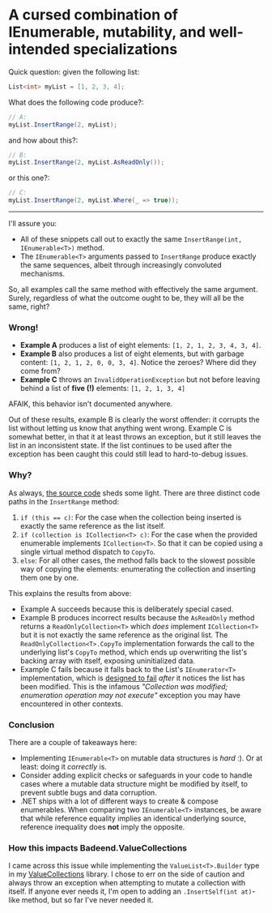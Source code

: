 # A cursed combination of IEnumerable, mutability, and well-intended specializations

Quick question: given the following list:

```cs
List<int> myList = [1, 2, 3, 4];
```

What does the following code produce?:

```cs
// A:
myList.InsertRange(2, myList);
```

and how about this?:

```cs
// B:
myList.InsertRange(2, myList.AsReadOnly());
```

or this one?:

```cs
// C:
myList.InsertRange(2, myList.Where(_ => true));
```

---

I'll assure you:
- All of these snippets call out to exactly the same `InsertRange(int, IEnumerable<T>)` method.
- The `IEnumerable<T>` arguments passed to `InsertRange` produce exactly the same sequences, albeit through increasingly convoluted mechanisms.

So, all examples call the same method with effectively the same argument. Surely, regardless of what the outcome ought to be, they will all be the same, right?

### Wrong!

- **Example A** produces a list of eight elements: `[1, 2, 1, 2, 3, 4, 3, 4]`.
- **Example B** also produces a list of eight elements, but with garbage content: `[1, 2, 1, 2, 0, 0, 3, 4]`. Notice the zeroes? Where did they come from?
- **Example C** throws an `InvalidOperationException` but not before leaving behind a list of **five (!)** elements: `[1, 2, 1, 3, 4]`

AFAIK, this behavior isn't documented anywhere.

Out of these results, example B is clearly the worst offender: it corrupts the list without letting us know that anything went wrong. Example C is somewhat better, in that it at least throws an exception, but it still leaves the list in an inconsistent state. If the list continues to be used after the exception has been caught this could still lead to hard-to-debug issues.

### Why?

As always, [the source code](https://github.com/dotnet/runtime/blob/194ad1667552ed2538bbbb83e336979b02ae6482/src/libraries/System.Private.CoreLib/src/System/Collections/Generic/List.cs#L809-L861) sheds some light. There are three distinct code paths in the `InsertRange` method:
1. `if (this == c)`: For the case when the collection being inserted is exactly the same reference as the list itself.
2. `if (collection is ICollection<T> c)`: For the case when the provided enumerable implements `ICollection<T>`. So that it can be copied using a single virtual method dispatch to `CopyTo`.
3. `else`: For all other cases, the method falls back to the slowest possible way of copying the elements: enumerating the collection and inserting them one by one.

This explains the results from above:
- Example A succeeds because this is deliberately special cased.
- Example B produces incorrect results because the `AsReadOnly` method returns a `ReadOnlyCollection<T>` which _does_ implement `ICollection<T>` but it is not exactly the same reference as the original list. The `ReadOnlyCollection<T>.CopyTo` implementation forwards the call to the underlying list's `CopyTo` method, which ends up overwriting the list's backing array with itself, exposing uninitialized data.
- Example C fails because it falls back to the List's `IEnumerator<T>` implementation, which is [designed to fail](https://github.com/dotnet/runtime/blob/194ad1667552ed2538bbbb83e336979b02ae6482/src/libraries/System.Private.CoreLib/src/System/Collections/Generic/List.cs#L1219-L1222) _after_ it notices the list has been modified. This is the infamous _"Collection was modified; enumeration operation may not execute"_ exception you may have encountered in other contexts.

### Conclusion

There are a couple of takeaways here:
- Implementing `IEnumerable<T>` on mutable data structures is _hard_ :). Or at least: doing it _correctly_ is.
- Consider adding explicit checks or safeguards in your code to handle cases where a mutable data structure might be modified by itself, to prevent subtle bugs and data corruption.
- .NET ships with a lot of different ways to create & compose enumerables. When comparing two `IEnumerable<T>` instances, be aware that while reference equality implies an identical underlying source, reference *in*equality does **not** imply the opposite.

### How this impacts Badeend.ValueCollections

I came across this issue while implementing the `ValueList<T>.Builder` type in my [ValueCollections](https://badeend.github.io/ValueCollections/) library. I chose to err on the side of caution and always throw an exception when attempting to mutate a collection with itself. If anyone ever needs it, I'm open to adding an `.InsertSelf(int at)`-like method, but so far I've never needed it.
